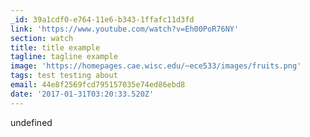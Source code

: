 ```yaml
---
_id: 39a1cdf0-e764-11e6-b343-1ffafc11d3fd
link: 'https://www.youtube.com/watch?v=Eh00PoR76NY'
section: watch
title: title example
tagline: tagline example
image: 'https://homepages.cae.wisc.edu/~ece533/images/fruits.png'
tags: test testing about
email: 44e8f2569fcd795157035e74ed86ebd8
date: '2017-01-31T03:20:33.520Z'
---
```

undefined
